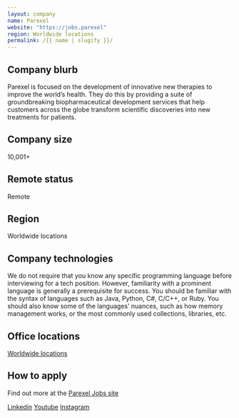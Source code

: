 ```yaml
---
layout: company
name: Parexel
website: "https://jobs.parexel"
region: Worldwide locations
permalink: /{{ name | slugify }}/
---
```


## Company blurb
Parexel is focused on the development of innovative new therapies to improve the world’s health. They do this by providing a suite of groundbreaking biopharmaceutical development services that help customers across the globe transform scientific discoveries into new treatments for patients.

## Company size
10,001+ 

## Remote status

Remote

## Region

Worldwide locations

## Company technologies

We do not require that you know any specific programming language before interviewing for a tech position. However, familiarity with a prominent language is generally a prerequisite for success. You should be familiar with the syntax of languages such as Java, Python, C#, C/C++, or Ruby. You should also know some of the languages’ nuances, such as how memory management works, or the most commonly used collections, libraries, etc.

## Office locations

[Worldwide locations](https://www.parexel.com/company/global-locations)

## How to apply

Find out more at the [Parexel Jobs site](https://jobs.parexel.com/)

[Linkedin](https://www.linkedin.com/company/parexel)
[Youtube](https://www.youtube.com/user/PAREXELInternational)
[Instagram](https://www.instagram.com/parexel_international/?hl=en)